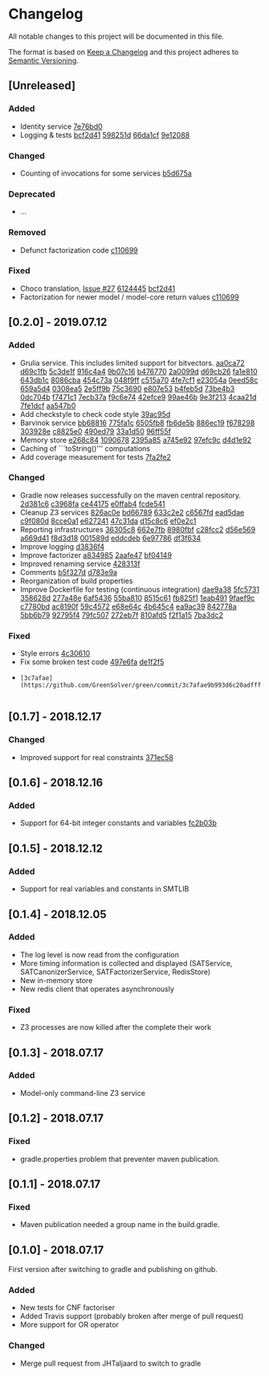 # Changelog
All notable changes to this project will be documented in this file.

The format is based on [Keep a Changelog](http://keepachangelog.com/en/1.0.0/)
and this project adheres to [Semantic Versioning](http://semver.org/spec/v2.0.0.html).

## [Unreleased]

### Added
- Identity service
  [7e76bd0](https://github.com/GreenSolver/green/commit/7e76bd0d9c979ed134ecbdcd75a9f688049d0305)
- Logging & tests
  [bcf2d41](https://github.com/GreenSolver/green/commit/bcf2d41ae04cdfca5932e954a2465e71c972bde5)
  [598251d](https://github.com/GreenSolver/green/commit/598251d6066dd5faae56d5f79879d8aaec010447)
  [66da1cf](https://github.com/GreenSolver/green/commit/66da1cf8349cdb6b7df9906404e1e8bc6fb3f5f5)
  [9e12088](https://github.com/GreenSolver/green/commit/9e120880a790d75bf0e37310a0cf1e62c27c2bb9)

### Changed
- Counting of invocations for some services
  [b5d675a](https://github.com/GreenSolver/green/commit/b5d675ace072ea81b65db6af29b185c958fe24e1)

### Deprecated
- ...

### Removed
- Defunct factorization code
  [c110699](https://github.com/GreenSolver/green/commit/c11069962bfb183752548d1ca4adc7cd8972a1ca)

### Fixed
- Choco translation, [Issue #27](https://github.com/GreenSolver/green/issues/27)
  [6124445](https://github.com/GreenSolver/green/commit/61244457a9360ad87e9a28ae6ba3fa827b523333)
  [bcf2d41](https://github.com/GreenSolver/green/commit/bcf2d41ae04cdfca5932e954a2465e71c972bde5)
- Factorization for newer model / model-core return values
  [c110699](https://github.com/GreenSolver/green/commit/c11069962bfb183752548d1ca4adc7cd8972a1ca)

## [0.2.0] - 2019.07.12

### Added
- Grulia service.  This includes limited support for bitvectors.
  [aa0ca72](https://github.com/GreenSolver/green/commit/aa0ca72b842dc270c10d4fdc2ef5aa2aecffd1f2)
  [d69c1fb](https://github.com/GreenSolver/green/commit/d69c1fbbf9ccb92d3766c4efd1b9777053e531cb)
  [5c3de1f](https://github.com/GreenSolver/green/commit/5c3de1f1418ccbcba3a6fa8a3baa678da9979438)
  [916c4a4](https://github.com/GreenSolver/green/commit/916c4a4a8d14005023cdea35200a7fdf2772ea05)
  [9b07c16](https://github.com/GreenSolver/green/commit/9b07c162ddf783d1a55d4757a692012610ffcfbc)
  [b476770](https://github.com/GreenSolver/green/commit/b476770d5cecccb554b8e45e58053e2c02425dcc)
  [2a0099d](https://github.com/GreenSolver/green/commit/2a0099da943aeca6e59ae18e176a34fda8cf9979)
  [d69cb26](https://github.com/GreenSolver/green/commit/d69cb2614bd278c518b05f6b7ea5b89841cd16e5)
  [fa1e810](https://github.com/GreenSolver/green/commit/fa1e81082c1924dfff5424299c0ca33fc4d0bb46)
  [643db1c](https://github.com/GreenSolver/green/commit/643db1cd04754fa1f11e1597ffbd2f711818ba76)
  [8086cba](https://github.com/GreenSolver/green/commit/8086cbaa647213f62ad5535edbbc0f5e4eb784ed)
  [454c73a](https://github.com/GreenSolver/green/commit/454c73ac6e39699ca814fcf4ca4d40c17727a0a3)
  [048f9ff](https://github.com/GreenSolver/green/commit/048f9ffec4833563a7df05a842666eb4792f5192)
  [c515a70](https://github.com/GreenSolver/green/commit/c515a70aae91b0bed6bfb157ebf24f37318bc128)
  [4fe7cf1](https://github.com/GreenSolver/green/commit/4fe7cf1e4c0308d126e04e2622b806523948274f)
  [e23054a](https://github.com/GreenSolver/green/commit/e23054ae92021c8f2359b57fffa9f13d798ae04c)
  [0eed58c](https://github.com/GreenSolver/green/commit/0eed58c74e8abdbe8523f7e0109fe3817dc586d3)
  [659a5d4](https://github.com/GreenSolver/green/commit/659a5d451f8601696fb37a25c7c9c54ce4847fbc)
  [0308ea5](https://github.com/GreenSolver/green/commit/0308ea5fee95974a166f9bb997bca864fac58ff2)
  [2e5ff9b](https://github.com/GreenSolver/green/commit/2e5ff9b86242d72a06a57c41efff81c5cc109556)
  [75c3690](https://github.com/GreenSolver/green/commit/75c36904bb983c7453d7502837490a8feff53c21)
  [e807e53](https://github.com/GreenSolver/green/commit/e807e53e0d2b039cd1b72a328b9c094fe8b93ad7)
  [b4feb5d](https://github.com/GreenSolver/green/commit/b4feb5d4d3beb357c1b6b9ed619ae503df56a49b)
  [73be4b3](https://github.com/GreenSolver/green/commit/73be4b3e29efdb8e8bf27cb5e7fde1f421d76bb2)
  [0dc704b](https://github.com/GreenSolver/green/commit/0dc704b0a6b1d26fbbce3faf2f5d5a6ada6e3258)
  [f7471c1](https://github.com/GreenSolver/green/commit/f7471c1a3ef776c5d8e23e9efd326c4c048428d9)
  [7ecb37a](https://github.com/GreenSolver/green/commit/7ecb37a032eac792885760eb92e3847dca1fe440)
  [f9c6e74](https://github.com/GreenSolver/green/commit/f9c6e740155df088581f6a50aac08cf6460fe9e8)
  [42efce9](https://github.com/GreenSolver/green/commit/42efce9ac576bde5ec3d6400853b9d056a5faa3d)
  [99ae46b](https://github.com/GreenSolver/green/commit/99ae46b09e682df9b84bdd317875d3c475d54ed7)
  [9e3f213](https://github.com/GreenSolver/green/commit/9e3f213e00b9fe8d2470c82966fbd3948de4d052)
  [4caa21d](https://github.com/GreenSolver/green/commit/4caa21d41c071f051fb87f364d012780f2adfc1c)
  [7fe1dcf](https://github.com/GreenSolver/green/commit/7fe1dcf76cc6d567ea89f8ce963d4dc237293fe7)
  [aa547b0](https://github.com/GreenSolver/green/commit/aa547b041bdba0e972857bb2e1ab80c33a48db93)
- Add checkstyle to check code style
  [39ac95d](https://github.com/GreenSolver/green/commit/39ac95dec5f4aebe285f291bb6834838b4783cea)
- Barvinok service
  [bb68816](https://github.com/GreenSolver/green/commit/bb688162f3167bd09eb486905b4ea928cd61c5ad)
  [775fa1c](https://github.com/GreenSolver/green/commit/775fa1c47f20d0d3add1debc063157e5ec679931)
  [6505fb8](https://github.com/GreenSolver/green/commit/6505fb882762936ec52604e428e5aa2755b653a8)
  [fb6de5b](https://github.com/GreenSolver/green/commit/fb6de5bd9a5ed539008d545fdd0aa420397fd2b8)
  [886ec19](https://github.com/GreenSolver/green/commit/886ec19a236887d5bcfc4d9633f1108feb456398)
  [f678298](https://github.com/GreenSolver/green/commit/f678298a807c2f4ce36a524f066bac64437af308)
  [303928e](https://github.com/GreenSolver/green/commit/303928ed5f9e4f54b7a42dfe1c205da28a536101)
  [c8825e0](https://github.com/GreenSolver/green/commit/c8825e0687642a8dc99d4984c7106dc10a5c8f67)
  [490ed79](https://github.com/GreenSolver/green/commit/490ed7989e4075bad25d7ef1ff9a637c5f9b1463)
  [33a1d50](https://github.com/GreenSolver/green/commit/33a1d50b8557d84087f25e93419ff40ffa104ac0)
  [96ff55f](https://github.com/GreenSolver/green/commit/96ff55f23e7e24bd92d6f47d23c58618dc89f066)
- Memory store
  [e268c84](https://github.com/GreenSolver/green/commit/e268c84fee2d6fccad2fa3e5d037c524f6740079)
  [1090678](https://github.com/GreenSolver/green/commit/1090678ce04d2c845e7af83a9513335691b1e81e)
  [2395a85](https://github.com/GreenSolver/green/commit/2395a85cb64f2bc70e3794d691dd76eae851a8d8)
  [a745e92](https://github.com/GreenSolver/green/commit/a745e923c581243cb05414df0deab85681f9c001)
  [97efc9c](https://github.com/GreenSolver/green/commit/97efc9c463db86a10c28e60791ea4214ab9a171a)
  [d4d1e92](https://github.com/GreenSolver/green/commit/d4d1e92f8ce40707aeb2bd3c64148398fb17151e)
- Caching of ```toString()''' computations
- Add coverage measurement for tests
  [7fa2fe2](https://github.com/GreenSolver/green/commit/7fa2fe251e7983afd8b1d7d213d616efbe3933b9)

### Changed
- Gradle now releases successfully on the maven central repository.
  [2d381c6](https://github.com/GreenSolver/green/commit/2d381c625188517f359a443c17753e05e7d519d6)
  [c3968fa](https://github.com/GreenSolver/green/commit/c3968fa633142c1f7d843c80f122b5694f176bb0)
  [ce44175](https://github.com/GreenSolver/green/commit/ce441755a7dab7448176ac79fae99d4469c3da99)
  [e0ffab4](https://github.com/GreenSolver/green/commit/e0ffab491b72a1539acf86753618aa8022490410)
  [fcde541](https://github.com/GreenSolver/green/commit/fcde54173f31a5f6b73784d4e7608125a3aba25b)
- Cleanup Z3 services
  [826ac0e](https://github.com/GreenSolver/green/commit/826ac0e252cfa625efabed1160179c9eb4cce8f5)
  [bd66789](https://github.com/GreenSolver/green/commit/bd667890b84a95837988af3f1a3f399270152fda)
  [633c2e2](https://github.com/GreenSolver/green/commit/633c2e249e2a0b5a11416080d8990953632c8dbd)
  [c6567fd](https://github.com/GreenSolver/green/commit/c6567fdd09555f3036d5cbf2f24da069fca2a627)
  [ead5dae](https://github.com/GreenSolver/green/commit/ead5daecc63c36a149c33f7e56031c830e163f19)
  [c9f080d](https://github.com/GreenSolver/green/commit/c9f080d2a381307da8e85b9512c02884c049b784)
  [8cce0a1](https://github.com/GreenSolver/green/commit/8cce0a1a9208821cb2978eba3fc1c87189b7a7fa)
  [e627241](https://github.com/GreenSolver/green/commit/e6272413cfd81f5064ac6626d1d68cbe43f3efc9)
  [47c31da](https://github.com/GreenSolver/green/commit/47c31da9dd1b2317265fc66e21dbef07b0375e78)
  [d15c8c6](https://github.com/GreenSolver/green/commit/d15c8c602f9d285f1dcb56b81b35692e65066917)
  [ef0e2c1](https://github.com/GreenSolver/green/commit/ef0e2c18e3f32229345d40edb73fe3f766d9ae80)
- Reporting infrastructures
  [36305c8](https://github.com/GreenSolver/green/commit/36305c8c4b21d9c1dd7447d49ca6a198e7950f5f)
  [662e7fb](https://github.com/GreenSolver/green/commit/662e7fbe95d3a36e97a13e4b15fb8e4faafb0e99)
  [8980fbf](https://github.com/GreenSolver/green/commit/8980fbf4b7b9ae4184ff03a8777a37856ea9772a)
  [c28fcc2](https://github.com/GreenSolver/green/commit/c28fcc2993df1db352c915a7bfa244210df89e11)
  [d56e569](https://github.com/GreenSolver/green/commit/d56e5697449d30bbbbd47509ec6cec09d2dbbb4a)
  [a669d41](https://github.com/GreenSolver/green/commit/a669d41733817590f53ab22e9b918f1c4fe2a47d)
  [f8d3d18](https://github.com/GreenSolver/green/commit/f8d3d18fa3c244504215288903ef40b9ff04526f)
  [001589d](https://github.com/GreenSolver/green/commit/001589df7f16bb44751720e4fd976b1522b1d024)
  [eddcdeb](https://github.com/GreenSolver/green/commit/eddcdebb45e2856efbf7d4612c38e74cb6c2df49)
  [6e97786](https://github.com/GreenSolver/green/commit/6e97786ec12b570182448fa4f4a73bfa2820bc69)
  [df3f634](https://github.com/GreenSolver/green/commit/df3f6346fbadbc098c6201e20ab4b37fa6659fdd)
- Improve logging
  [d3836f4](https://github.com/GreenSolver/green/commit/d3836f4c9f1fd5ad3d5f32e5d1141e71f8eb3053)
- Improve factorizer
  [a834985](https://github.com/GreenSolver/green/commit/a834985ccfe8636afbd86d2c3118c2faa13417e8)
  [2aafe47](https://github.com/GreenSolver/green/commit/2aafe47fc3e55f447f0a5f1cda07bff5ed596fda)
  [bf04149](https://github.com/GreenSolver/green/commit/bf04149aa6df79b218bf587b1f36a6d351d0b1b2)
- Improved renaming service
  [428313f](https://github.com/GreenSolver/green/commit/428313fb2a085cf6f8f01e207bbd7ef61ed8ea67)
- Comments
  [b5f327d](https://github.com/GreenSolver/green/commit/b5f327df02cf24d6095ea61fc1011f92c872283a)
  [d783e9a](https://github.com/GreenSolver/green/commit/d783e9aa563885914fa7822036df18f066469e26)
- Reorganization of build properties
- Improve Dockerfile for testing (continuous integration)
  [dae9a38](https://github.com/GreenSolver/green/commit/dae9a38209e664e97c6c6936b9c42ae5532dcbcb)
  [5fc5731](https://github.com/GreenSolver/green/commit/5fc5731625d51c29d695d17531cce4655ec72bda)
  [358628d](https://github.com/GreenSolver/green/commit/358628d43175f61aebd383012560b05d93a20653)
  [277a48e](https://github.com/GreenSolver/green/commit/277a48e57138a0eed9bc25bc692c474c3a5edd17)
  [6af5436](https://github.com/GreenSolver/green/commit/6af5436b566468e9765cdbb20a4cd767e06eccdb)
  [55ba810](https://github.com/GreenSolver/green/commit/55ba81016f8976c962fd2ec67ee6d13d76bc518b)
  [8515c61](https://github.com/GreenSolver/green/commit/8515c61f8d9f74336c5d9c53c27a07f73f6ab7ad)
  [fb825f1](https://github.com/GreenSolver/green/commit/fb825f11b0f7aed5e0a4a13a7bbcea121b0fad16)
  [1eab491](https://github.com/GreenSolver/green/commit/1eab491ff19d28e0b1dda00675ba7ac90a0b702c)
  [9faef9c](https://github.com/GreenSolver/green/commit/9faef9cbb8b9922a86884d8a78c3f3b9622afc85)
  [c7780bd](https://github.com/GreenSolver/green/commit/c7780bd1b1dd0bffe46836e1fa86f078a6eacda1)
  [ac8190f](https://github.com/GreenSolver/green/commit/ac8190fa286d615d220ac3064b48fdc5f74904e1)
  [59c4572](https://github.com/GreenSolver/green/commit/59c45727afbab9dfca457ebb9191874f57b889fd)
  [e68e64c](https://github.com/GreenSolver/green/commit/e68e64c0467fcda6e1b16dba531653b47c83611b)
  [4b645c4](https://github.com/GreenSolver/green/commit/4b645c4c902bba0ce45e01f594321530920f9111)
  [ea9ac39](https://github.com/GreenSolver/green/commit/ea9ac39ef49794d926d5734e8953070b3b235011)
  [842778a](https://github.com/GreenSolver/green/commit/842778a5ff375413148e87568e1d231c1396f83c)
  [5bb6b79](https://github.com/GreenSolver/green/commit/5bb6b79bda49f4b09ed95427728467ea161e4fb4)
  [92795f4](https://github.com/GreenSolver/green/commit/92795f41ac462fbe9c2d82f2d64a783bd6973f54)
  [79fc507](https://github.com/GreenSolver/green/commit/79fc5079360fd7abf05adda8b75428580d4c4394)
  [272eb7f](https://github.com/GreenSolver/green/commit/272eb7f29fd234d4dde27e8a3e7712d270d7cea9)
  [810afd5](https://github.com/GreenSolver/green/commit/810afd51590aa0cbd5541faf232ab1e185e2dada)
  [f2f1a15](https://github.com/GreenSolver/green/commit/f2f1a15d47c9296fd9a740fe6110cf5de98ee516)
  [7ba3dc2](https://github.com/GreenSolver/green/commit/7ba3dc2a7e4d2788c16fee7e189b4739797ba9e8)

### Fixed
- Style errors
  [4c30610](https://github.com/GreenSolver/green/commit/4c306106c848694fc237d9ea4ef84a2b630d3859)
- Fix some broken test code
  [497e6fa](https://github.com/GreenSolver/green/commit/497e6fa4cf8a2ff931d1c93400bf2c557047bd60)
  [de1f2f5](https://github.com/GreenSolver/green/commit/de1f2f5f523ef1c7832262959212809912deafa1)
- ```hashCode()''' bug
  [3c7afae](https://github.com/GreenSolver/green/commit/3c7afae9b993d6c20adffff13104299c64fe0f96)


## [0.1.7] - 2018.12.17

### Changed
- Improved support for real constraints [371ec58](https://github.com/GreenSolver/green/commit/371ec58ec7149ace312007b9fe1f9bb6b7b73787)


## [0.1.6] - 2018.12.16

### Added
- Support for 64-bit integer constants and variables [fc2b03b](https://github.com/GreenSolver/green/commit/fc2b03bbb3b1e40f5c934644dc3f4b113f0519f4)


## [0.1.5] - 2018.12.12

### Added
- Support for real variables and constants in SMTLIB


## [0.1.4] - 2018.12.05

### Added
- The log level is now read from the configuration
- More timing information is collected and displayed (SATService, SATCanonizerService, SATFactorizerService, RedisStore)
- New in-memory store
- New redis client that operates asynchronously

### Fixed
- Z3 processes are now killed after the complete their work


## [0.1.3] - 2018.07.17

### Added
- Model-only command-line Z3 service



## [0.1.2] - 2018.07.17

### Fixed
- gradle.properties problem that preventer maven publication.



## [0.1.1] - 2018.07.17

### Fixed
- Maven publication needed a group name in the build.gradle.



## [0.1.0] - 2018.07.17

First version after switching to gradle and publishing on github.

### Added
- New tests for CNF factoriser
- Added Travis support (probably broken after merge of pull request)
- More support for OR operator

### Changed
- Merge pull request from JHTaljaard to switch to gradle
